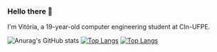 ### Hello there 👋

I'm Vitória, a 19-year-old computer engineering student at CIn-UFPE.

![Anurag's GitHub stats](https://github-readme-stats.vercel.app/api?username=vitoriapinheiro&show_icons=true&theme=radical)
[![Top Langs](https://github-readme-stats.vercel.app/api/top-langs/?username=anuraghazra)](https://github.com/vitoriapinheiro/github-readme-stats)
[![Top Langs](https://github-readme-stats.vercel.app/api/top-langs/?username=vitoriapinheiro&layout=compact)](https://github.com/vitoriapinheiro/github-readme-stats)


<!--
**vitoriapinheiro/vitoriapinheiro** is a ✨ _special_ ✨ repository because its `README.md` (this file) appears on your GitHub profile.

Here are some ideas to get you started:

- 🔭 I’m currently working on ...
- 🌱 I’m currently learning ...
- 👯 I’m looking to collaborate on ...
- 🤔 I’m looking for help with ...
- 💬 Ask me about ...
- 📫 How to reach me: ...
- 😄 Pronouns: ...
- ⚡ Fun fact: ...
-->
